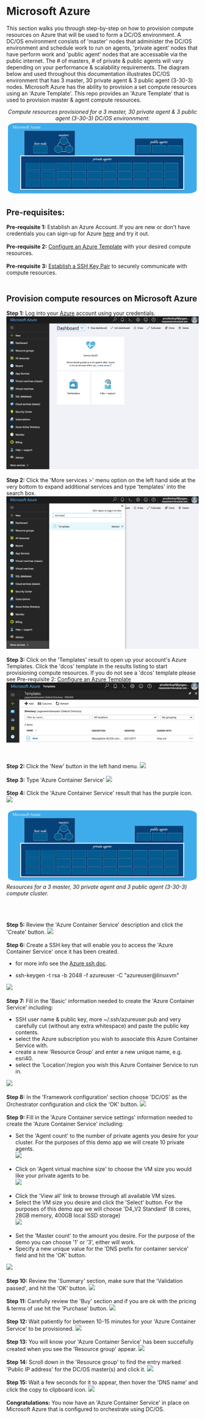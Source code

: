 # Microsoft Azure
This section walks you through step-by-step on how to provision compute resources on Azure that will be used to form a DC/OS environment.  A DC/OS environment consists of 'master' nodes that administer the DC/OS environment and schedule work to run on agents, 'private agent' nodes that have perform work and 'public agent' nodes that are accessable via the public internet.  The # of masters, # of private & public agents will vary depending on your performance & scalability requirements.  The diagram below and used throughout this documentation illustrates DC/OS environment that has 3 master, 30 private agent & 3 public agent (3-30-3) nodes.  Microsoft Azure has the ability to provision a set compute resources using an 'Azure Template'.  This repo provides an 'Azure Template' that is used to provision master & agent compute resources.<br>
<div align="center">
<i>Compute resources provisioned for a 3 master, 30 private agent & 3 public agent (3-30-3) DC/OS environnment:</i>
<img src="00.jpg"/>
</div>

## Pre-requisites:
<b>Pre-requisite 1:</b> Establish an Azure Account. If you are new or don't have credentials you can sign-up for Azure <a href="https://azure.microsoft.com/en-us/free/">here</a> and try it out.
<br><br><b>Pre-requisite 2:</b> <a href="template/README.md">Configure an Azure Template</a> with your desired compute resources.
<br><br><b>Pre-requisite 3:</b> <a href="ssh/README.md">Establish a SSH Key Pair</a> to securely communicate with compute resources.
<br><br>

## Provision compute resources on Microsoft Azure
<b>Step 1:</b> Log into your [Azure](http://portal.azure.com) account using your credentials.<br>
<img src="01.png">
<br><br><b>Step 2:</b> Click the 'More services >' menu option on the left hand side at the very bottom to expand additional services and type 'templates' into the search box.<br>
<img src="02.png">
<br><br><b>Step 3:</b> Click on the 'Templates' result to open up your account's Azure Templates.  Click the 'dcos' template in the results listing to start provisioning compute resources.  If you do not see a 'dcos' template please see Pre-requisite 2: [Configure an Azure Template](template/README.md)<br>
<img src="03.png">


<br><br><b>Step 2:</b> Click the 'New' button in the left hand menu.
<img src="../images/01-acs-setup/acs-create-02.png"/>
<br><br><b>Step 3:</b> Type 'Azure Container Service'
<img src="../images/01-acs-setup/acs-create-03.png"/>
<br><br><b>Step 4:</b> Click the 'Azure Container Service' result that has the purple icon.
<img src="../images/01-acs-setup/acs-create-04.png"/>


<img src="01.jpg"/><br>
<i>Resources for a 3 master, 30 private agent and 3 public agent (3-30-3) compute cluster.</i><br><br>


<br><br><b>Step 5:</b> Review the 'Azure Container Service' description and click the 'Create' button.
<img src="../images/01-acs-setup/acs-create-05.png"/>
<br><br><b>Step 6:</b> Create a SSH key that will enable you to access the 'Azure Container Service' once it has been created.<ul><li>for more info see the <a href="https://azure.microsoft.com/en-us/documentation/articles/virtual-machines-linux-ssh-from-linux/">Azure ssh doc</a>.</li>
<li>ssh-keygen -t rsa -b 2048 -f azureuser -C "azureuser@linuxvm"</li></ul>
<img src="../images/01-acs-setup/acs-create-06.png"/>
<br><br><b>Step 7:</b> Fill in the 'Basic' information needed to create the 'Azure Container Service' including:<ul>
<li>SSH user name & public key, more ~/.ssh/azureuser.pub and very carefully cut (without any extra whitespace) and paste the public key contents.</li>
<li>select the Azure subscription you wish to associate this Azure Container Service with.</li>
<li>create a new 'Resource Group' and enter a new unique name, e.g. esri40.</li>
<li>select the 'Location'/region you wish this Azure Container Service to run in.</li></ul>
<img src="../images/01-acs-setup/acs-create-07.png"/>
<br><br><b>Step 8:</b> In the 'Framework configuration' section choose 'DC/OS' as the Orchestrator configuration and click the 'OK' button.
<img src="../images/01-acs-setup/acs-create-08.png"/>
<br><br><b>Step 9:</b> Fill in the 'Azure Container service settings' information needed to create the 'Azure Container Service' including:<ul>
<li>Set the 'Agent count' to the number of private agents you desire for your cluster.  For the purposes of this demo app we will create 10 private agents.</li>
<img src="../images/01-acs-setup/acs-create-09.png"/>
<br><br><li>Click on 'Agent virtual machine size' to choose the VM size you would like your private agents to be.</li>
<img src="../images/01-acs-setup/acs-create-10.png"/>
<br><br><li>Click the 'View all' link to browse through all available VM sizes.</li>
<li>Select the VM size you desire and click the 'Select' button.  For the purposes of this demo app we will choose 'D4_V2 Standard' (8 cores, 28GB memory, 400GB local SSD storage)</li>
<img src="../images/01-acs-setup/acs-create-11.png"/>
<br><br><li>Set the 'Master count' to the amount you desire.  For the purpose of the demo you can choose '1' or '3', either will work.</li>
<li>Specify a new unique value for the 'DNS prefix for container service' field and hit the 'OK' button.</li></ul>
<img src="../images/01-acs-setup/acs-create-12.png"/>
<br><br><b>Step 10:</b> Review the 'Summary' section, make sure that the 'Validation passed', and hit the 'OK' button.
<img src="../images/01-acs-setup/acs-create-13.png"/>
<br><br><b>Step 11:</b> Carefully review the 'Buy' section and if you are ok with the pricing & terms of use hit the 'Purchase' button.
<img src="../images/01-acs-setup/acs-create-14.png"/>
<br><br><b>Step 12:</b> Wait patiently for between 10-15 minutes for your 'Azure Container Service' to be provisioned.
<img src="../images/01-acs-setup/acs-create-15.png"/>
<br><br><b>Step 13:</b> You will know your 'Azure Container Service' has been succefully created when you see the 'Resource group' appear.
<img src="../images/01-acs-setup/acs-create-16.png"/>
<br><br><b>Step 14:</b> Scroll down in the 'Resource group' to find the entry marked 'Public IP address' for the DC/OS master(s) and click it.
<img src="../images/01-acs-setup/acs-create-17.png"/>
<br><br><b>Step 15:</b> Wait a few seconds for it to appear, then hover the 'DNS name' and click the copy to clipboard icon.
<img src="../images/01-acs-setup/acs-create-18.png"/>
<br><br><b>Congratulations:</b> You now have an 'Azure Container Service' in place on Microsoft Azure that is configured to orchestrate using DC/OS.
